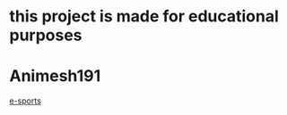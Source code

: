 <h1>this project is made for educational purposes</h1>
<h1 id="a" style="hover:color:red">Animesh191</h1>
<a href="https://animesh191.github.io/e-library">e-sports</a>

